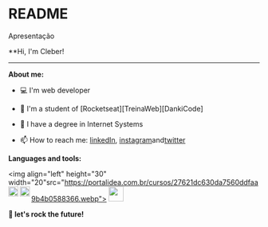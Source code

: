 # README
Apresentação


**Hi, I'm Cleber! 

* * *

**About me:**
- 💻 I'm web developer
- 🚀 I'm a student  of [Rocketseat][TreinaWeb][DankiCode]
- 📝 I have a degree in Internet Systems



- 📫 How to reach me: [linkedIn](https://www.linkedin.com/in/cleber-junio-7b999967/), [instagram](https://www.instagram.com/juniocleberjunio/)and[twitter](https://twitter.com/CJMT77)



**Languages and tools:**

<img align="left" height="30" width="20"src="https://portalidea.com.br/cursos/27621dc630da7560ddfaa9b4b0588366.webp">
<img align="left" height="20" src="https://raw.githubusercontent.com/jakeliny/jakeliny/master/images/typescript.png">
<img align="left" height="20" src="https://raw.githubusercontent.com/jakeliny/jakeliny/master/images/javascript.png">
<img height="30" src="https://raw.githubusercontent.com/jakeliny/jakeliny/master/images/linux.png">




**🚀 let's rock the future!**
  

